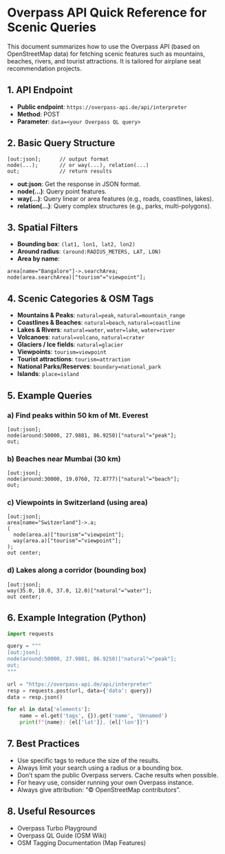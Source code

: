 # Overpass API Quick Reference for Scenic Queries
This document summarizes how to use the Overpass API (based on OpenStreetMap data) for fetching scenic features such as mountains, beaches, rivers, and tourist attractions. It is tailored for airplane seat recommendation projects.

## 1. API Endpoint
- **Public endpoint**: `https://overpass-api.de/api/interpreter`
- **Method**: POST
- **Parameter**: `data=<your Overpass QL query>`

## 2. Basic Query Structure
```overpassql
[out:json];      // output format
node(...);       // or way(...), relation(...)
out;             // return results
```
- **out:json**: Get the response in JSON format.
- **node(...)**: Query point features.
- **way(...)**: Query linear or area features (e.g., roads, coastlines, lakes).
- **relation(...)**: Query complex structures (e.g., parks, multi-polygons).

## 3. Spatial Filters
- **Bounding box**: `(lat1, lon1, lat2, lon2)`
- **Around radius**: `(around:RADIUS_METERS, LAT, LON)`
- **Area by name**:

```overpassql
area[name="Bangalore"]->.searchArea;
node(area.searchArea)["tourism"="viewpoint"];
```

## 4. Scenic Categories & OSM Tags
- **Mountains & Peaks**: `natural=peak`, `natural=mountain_range`
- **Coastlines & Beaches**: `natural=beach`, `natural=coastline`
- **Lakes & Rivers**: `natural=water`, `water=lake`, `water=river`
- **Volcanoes**: `natural=volcano`, `natural=crater`
- **Glaciers / Ice fields**: `natural=glacier`
- **Viewpoints**: `tourism=viewpoint`
- **Tourist attractions**: `tourism=attraction`
- **National Parks/Reserves**: `boundary=national_park`
- **Islands**: `place=island`

## 5. Example Queries

### a) Find peaks within 50 km of Mt. Everest
```overpassql
[out:json];
node(around:50000, 27.9881, 86.9250)["natural"="peak"];
out;
```

### b) Beaches near Mumbai (30 km)
```overpassql
[out:json];
node(around:30000, 19.0760, 72.8777)["natural"="beach"];
out;
```

### c) Viewpoints in Switzerland (using area)
```overpassql
[out:json];
area[name="Switzerland"]->.a;
(
  node(area.a)["tourism"="viewpoint"];
  way(area.a)["tourism"="viewpoint"];
);
out center;
```

### d) Lakes along a corridor (bounding box)
```overpassql
[out:json];
way(35.0, 10.0, 37.0, 12.0)["natural"="water"];
out center;
```

## 6. Example Integration (Python)
```python
import requests

query = """
[out:json];
node(around:50000, 27.9881, 86.9250)["natural"="peak"];
out;
"""

url = "https://overpass-api.de/api/interpreter"
resp = requests.post(url, data={'data': query})
data = resp.json()

for el in data['elements']:
    name = el.get('tags', {}).get('name', 'Unnamed')
    print(f"{name}: {el['lat']}, {el['lon']}")
```

## 7. Best Practices
- Use specific tags to reduce the size of the results.
- Always limit your search using a radius or a bounding box.
- Don’t spam the public Overpass servers. Cache results when possible.
- For heavy use, consider running your own Overpass instance.
- Always give attribution: “© OpenStreetMap contributors”.

## 8. Useful Resources
- Overpass Turbo Playground
- Overpass QL Guide (OSM Wiki)
- OSM Tagging Documentation (Map Features)